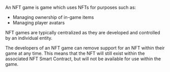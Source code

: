 An NFT game is game which uses NFTs for purposes such as:
-   Managing ownership of in-game items
-   Managing player avatars

NFT games are typically centralized as they are developed and controlled by
an individual entity.

The developers of an NFT game can remove support for an NFT within their game at any time. This
means that the NFT will still exist within the associated NFT Smart Contract, but
will not be available for use within the game.
